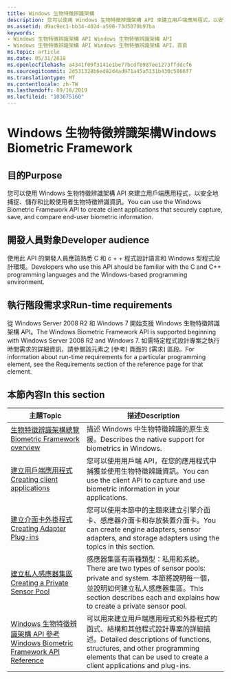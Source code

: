 ```yaml
---
title: Windows 生物特徵辨識架構
description: 您可以使用 Windows 生物特徵辨識架構 API 來建立用戶端應用程式，以安全地捕捉、儲存和比較使用者生物特徵辨識資訊。
ms.assetid: d9ac9ec1-bb34-402d-a590-73d5070b97ba
keywords:
- Windows 生物特徵辨識架構 API Windows 生物特徵辨識架構 API
- Windows 生物特徵辨識架構 API Windows 生物特徵辨識架構 API，首頁
ms.topic: article
ms.date: 05/31/2018
ms.openlocfilehash: a4341f09f3141e1be77bcdf0987ee1273ffddcf6
ms.sourcegitcommit: 2d531328b6ed82d4ad971a45a5131b430c5866f7
ms.translationtype: MT
ms.contentlocale: zh-TW
ms.lasthandoff: 09/16/2019
ms.locfileid: "103675160"
---
```

# <a name="windows-biometric-framework"></a><span data-ttu-id="be6ba-105">Windows 生物特徵辨識架構</span><span class="sxs-lookup"><span data-stu-id="be6ba-105">Windows Biometric Framework</span></span>

## <a name="purpose"></a><span data-ttu-id="be6ba-106">目的</span><span class="sxs-lookup"><span data-stu-id="be6ba-106">Purpose</span></span>

<span data-ttu-id="be6ba-107">您可以使用 Windows 生物特徵辨識架構 API 來建立用戶端應用程式，以安全地捕捉、儲存和比較使用者生物特徵辨識資訊。</span><span class="sxs-lookup"><span data-stu-id="be6ba-107">You can use the Windows Biometric Framework API to create client applications that securely capture, save, and compare end-user biometric information.</span></span>

## <a name="developer-audience"></a><span data-ttu-id="be6ba-108">開發人員對象</span><span class="sxs-lookup"><span data-stu-id="be6ba-108">Developer audience</span></span>

<span data-ttu-id="be6ba-109">使用此 API 的開發人員應該熟悉 C 和 c + + 程式設計語言和 Windows 型程式設計環境。</span><span class="sxs-lookup"><span data-stu-id="be6ba-109">Developers who use this API should be familiar with the C and C++ programming languages and the Windows-based programming environment.</span></span>

## <a name="run-time-requirements"></a><span data-ttu-id="be6ba-110">執行階段需求求</span><span class="sxs-lookup"><span data-stu-id="be6ba-110">Run-time requirements</span></span>

<span data-ttu-id="be6ba-111">從 Windows Server 2008 R2 和 Windows 7 開始支援 Windows 生物特徵辨識架構 API。</span><span class="sxs-lookup"><span data-stu-id="be6ba-111">The Windows Biometric Framework API is supported beginning with Windows Server 2008 R2 and Windows 7.</span></span> <span data-ttu-id="be6ba-112">如需特定程式設計專案之執行時間需求的詳細資訊，請參閱該元素之 [參考] 頁面的 [需求] 區段。</span><span class="sxs-lookup"><span data-stu-id="be6ba-112">For information about run-time requirements for a particular programming element, see the Requirements section of the reference page for that element.</span></span>

## <a name="in-this-section"></a><span data-ttu-id="be6ba-113">本節內容</span><span class="sxs-lookup"><span data-stu-id="be6ba-113">In this section</span></span>



| <span data-ttu-id="be6ba-114">主題</span><span class="sxs-lookup"><span data-stu-id="be6ba-114">Topic</span></span>                                                                                       | <span data-ttu-id="be6ba-115">描述</span><span class="sxs-lookup"><span data-stu-id="be6ba-115">Description</span></span>                                                                                                                                              |
|---------------------------------------------------------------------------------------------|----------------------------------------------------------------------------------------------------------------------------------------------------------|
| [<span data-ttu-id="be6ba-116">生物特徵辨識架構總覽</span><span class="sxs-lookup"><span data-stu-id="be6ba-116">Biometric Framework overview</span></span>](biometric-framework-overview.md)<br/>                 | <span data-ttu-id="be6ba-117">描述 Windows 中生物特徵辨識的原生支援。</span><span class="sxs-lookup"><span data-stu-id="be6ba-117">Describes the native support for biometrics in Windows.</span></span><br/>                                                                                       |
| [<span data-ttu-id="be6ba-118">建立用戶端應用程式</span><span class="sxs-lookup"><span data-stu-id="be6ba-118">Creating client applications</span></span>](creating-client-applications.md)<br/>                 | <span data-ttu-id="be6ba-119">您可以使用用戶端 API，在您的應用程式中捕獲並使用生物特徵辨識資訊。</span><span class="sxs-lookup"><span data-stu-id="be6ba-119">You can use the client API to capture and use biometric information in your applications.</span></span><br/>                                                     |
| [<span data-ttu-id="be6ba-120">建立介面卡外掛程式</span><span class="sxs-lookup"><span data-stu-id="be6ba-120">Creating Adapter Plug-ins</span></span>](creating-adapter-plug-ins.md)<br/>                       | <span data-ttu-id="be6ba-121">您可以使用本節中的主題來建立引擎介面卡、感應器介面卡和存放裝置介面卡。</span><span class="sxs-lookup"><span data-stu-id="be6ba-121">You can create engine adapters, sensor adapters, and storage adapters using the topics in this section.</span></span><br/>                                       |
| [<span data-ttu-id="be6ba-122">建立私人感應器集區</span><span class="sxs-lookup"><span data-stu-id="be6ba-122">Creating a Private Sensor Pool</span></span>](creating-a-private-sensor-pool.md)<br/>             | <span data-ttu-id="be6ba-123">感應器集區有兩種類型：私用和系統。</span><span class="sxs-lookup"><span data-stu-id="be6ba-123">There are two types of sensor pools: private and system.</span></span> <span data-ttu-id="be6ba-124">本節將說明每一個，並說明如何建立私人感應器集區。</span><span class="sxs-lookup"><span data-stu-id="be6ba-124">This section describes each and explains how to create a private sensor pool.</span></span> <br/>       |
| [<span data-ttu-id="be6ba-125">Windows 生物特徵辨識架構 API 參考</span><span class="sxs-lookup"><span data-stu-id="be6ba-125">Windows Biometric Framework API Reference</span></span>](biometric-service-api-reference.md)<br/> | <span data-ttu-id="be6ba-126">可以用來建立用戶端應用程式和外掛程式的函式、結構和其他程式設計專案的詳細描述。</span><span class="sxs-lookup"><span data-stu-id="be6ba-126">Detailed descriptions of functions, structures, and other programming elements that can be used to create a client applications and plug-ins.</span></span><br/> |



 

 

 






